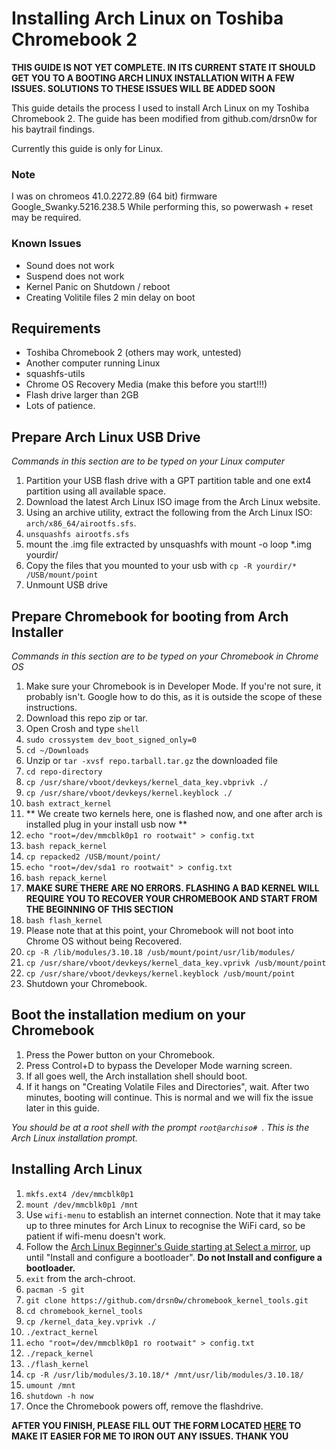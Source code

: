 
# Installing Arch Linux on Toshiba Chromebook 2

**THIS GUIDE IS NOT YET COMPLETE. IN ITS CURRENT STATE IT SHOULD GET YOU TO A BOOTING ARCH LINUX INSTALLATION WITH A FEW ISSUES. SOLUTIONS TO THESE ISSUES WILL BE ADDED SOON**

This guide details the process I used to install Arch Linux on my Toshiba Chromebook 2.  The guide has been modified from github.com/drsn0w for his baytrail findings.

Currently this guide is only for Linux.

### Note
I was on chromeos 41.0.2272.89 (64 bit) firmware Google_Swanky.5216.238.5
While performing this, so powerwash + reset may be required.

### Known Issues
- Sound does not work
- Suspend does not work
- Kernel Panic on Shutdown / reboot
- Creating Volitile files 2 min delay on boot

## Requirements
- Toshiba Chromebook 2 (others may work, untested)
- Another computer running Linux
- squashfs-utils
- Chrome OS Recovery Media (make this before you start!!!)
- Flash drive larger than 2GB
- Lots of patience.


## Prepare Arch Linux USB Drive
*Commands in this section are to be typed on your Linux computer*

1. Partition your USB flash drive with a GPT partition table and one ext4 partition using all available space.
2. Download the latest Arch Linux ISO image from the Arch Linux website.
3. Using an archive utility, extract the following from the Arch Linux ISO: `arch/x86_64/airootfs.sfs`.
4. `unsquashfs airootfs.sfs`
5. mount the .img file extracted by unsquashfs with mount -o loop *.img yourdir/
6. Copy the files that you mounted to your usb with `cp -R yourdir/* /USB/mount/point`
7. Unmount USB drive

## Prepare Chromebook for booting from Arch Installer
*Commands in this section are to be typed on your Chromebook in Chrome OS*

1. Make sure your Chromebook is in Developer Mode. If you're not sure, it probably isn't. Google how to do this, as it is outside the scope of these instructions. 
2. Download this repo zip or tar.
3. Open Crosh and type `shell`
4. `sudo crossystem dev_boot_signed_only=0`
4. `cd ~/Downloads`
5. Unzip or `tar -xvsf repo.tarball.tar.gz` the downloaded file
6. `cd repo-directory`
7. `cp /usr/share/vboot/devkeys/kernel_data_key.vbprivk ./`
8. `cp /usr/share/vboot/devkeys/kernel.keyblock ./`
9. `bash extract_kernel`
10. ** We create two kernels here, one is flashed now, and one after arch is installed plug in your install usb now **
11. `echo "root=/dev/mmcblk0p1 ro rootwait" > config.txt`
12. `bash repack_kernel`
13. `cp repacked2 /USB/mount/point/`
14. `echo "root=/dev/sda1 ro rootwait" > config.txt`
15. `bash repack_kernel`
16. **MAKE SURE THERE ARE NO ERRORS. FLASHING A BAD KERNEL WILL REQUIRE YOU TO RECOVER YOUR CHROMEBOOK AND START FROM THE BEGINNING OF THIS SECTION**
17. `bash flash_kernel`
18. Please note that at this point, your Chromebook will not boot into Chrome OS without being Recovered.
29. `cp -R /lib/modules/3.10.18 /usb/mount/point/usr/lib/modules/`
20. `cp /usr/share/vboot/devkeys/kernel_data_key.vprivk /usb/mount/point`
21. `cp /usr/share/vboot/devkeys/kernel.keyblock /usb/mount/point`
22. Shutdown your Chromebook.

## Boot the installation medium on your Chromebook

1. Press the Power button on your Chromebook.
2. Press Control+D to bypass the Developer Mode warning screen.
3. If all goes well, the Arch installation shell should boot. 
4. If it hangs on "Creating Volatile Files and Directories", wait. After two minutes, booting will continue. This is normal and we will fix the issue later in this guide. 

*You should be at a root shell with the prompt `root@archiso# `. This is the Arch Linux installation prompt.*

## Installing Arch Linux

1. `mkfs.ext4 /dev/mmcblk0p1`
2. `mount /dev/mmcblk0p1 /mnt`
3. Use `wifi-menu` to establish an internet connection. Note that it may take up to three minutes for Arch Linux to recognise the WiFi card, so be patient if wifi-menu doesn't work.
4. Follow the [Arch Linux Beginner's Guide starting at Select a mirror](https://wiki.archlinux.org/index.php/Beginners%27_guide#Select_a_mirror), up until "Install and configure a bootloader". **Do not Install and configure a bootloader.**
5. `exit` from the arch-chroot.
6. `pacman -S git`
7. `git clone https://github.com/drsn0w/chromebook_kernel_tools.git`
8. `cd chromebook_kernel_tools`
9. `cp /kernel_data_key.vprivk ./`
9. `./extract_kernel`
10. `echo "root=/dev/mmcblk0p1 ro rootwait" > config.txt`
11. `./repack_kernel`
12. `./flash_kernel`
13. `cp -R /usr/lib/modules/3.10.18/* /mnt/usr/lib/modules/3.10.18/`
13. `umount /mnt`
14. `shutdown -h now`
15. Once the Chromebook powers off, remove the flashdrive.


**AFTER YOU FINISH, PLEASE FILL OUT THE FORM LOCATED [HERE](https://docs.google.com/forms/d/1yEIaIknRrFGd1RV3wPgTnfNkZ0Ag4AvDK6Z0tR7E0Mc/viewform?usp=send_form) TO MAKE IT EASIER FOR ME TO IRON OUT ANY ISSUES. THANK YOU**


